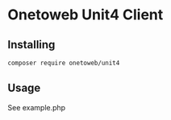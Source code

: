 # Onetoweb Unit4 Client

## Installing

```bash
composer require onetoweb/unit4
```

## Usage

See example.php